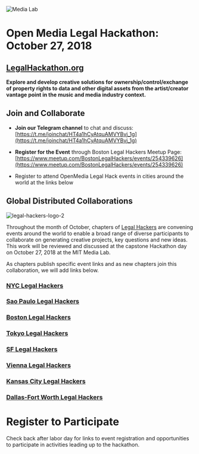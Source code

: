 ![Media Lab](https://user-images.githubusercontent.com/2357755/44622493-65657780-a887-11e8-82fa-14e605fd49f3.png)

# Open Media Legal Hackathon: October 27, 2018

## [LegalHackathon.org](http://LegalHackathon.org)

**Explore and develop creative solutions for ownership/control/exchange of property rights to data and other digital assets from the artist/creator vantage point in the music and media industry context.**

## Join and Collaborate 


* **Join our Telegram channel** to chat and discuss: [https://t.me/joinchat/HT4a1hCyAtquAMVYBvj_1g](https://t.me/joinchat/HT4a1hCyAtquAMVYBvj_1g)

* **Register for the Event** through Boston Legal Hackers Meetup Page: [https://www.meetup.com/BostonLegalHackers/events/254339626](https://www.meetup.com/BostonLegalHackers/events/254339626)

* Register to attend OpenMedia Legal Hack events in cities around the world at the links below


## Global Distributed Collaborations

![legal-hackers-logo-2](https://user-images.githubusercontent.com/2357755/44622490-626a8700-a887-11e8-8e37-7a426d0eab7e.png)

Throughout the month of October, chapters of [Legal Hackers](http://legalhackers.org) are convening events around the world to enable a broad range of diverse participants to collaborate on generating creative projects, key questions and new ideas.  This work will be reviewed and discussed at the capstone Hackathon day on October 27, 2018 at the MIT Media Lab.  

As chapters publish specific event links and as new chapters join this collaboration, we will add links below.  

### [NYC Legal Hackers](https://www.meetup.com/legalhackers)

### [Sao Paulo Legal Hackers](https://splegalhackers.wordpress.com)

### [Boston Legal Hackers](https://www.meetup.com/BostonLegalHackers/events/254339626)

### [Tokyo Legal Hackers](https://www.meetup.com/Tokyo-Legal-Hackers)

### [SF Legal Hackers](https://www.meetup.com/SFLegalHackers)

### [Vienna Legal Hackers](http://www.vie-legalhackers.at)

### [Kansas City Legal Hackers](https://www.facebook.com/groups/KCLegalHackers/about)

### [Dallas-Fort Worth Legal Hackers](https://www.meetup.com/DFW-Legal-Hackers)


# Register to Participate

Check back after labor day for links to event registration and opportunities to participate in activities leading up to the hackathon. 
